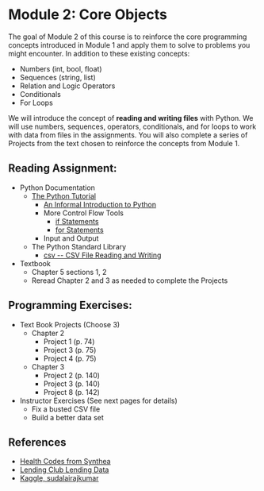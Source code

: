 # Module 2: Core Objects
The goal of Module 2 of this course is to reinforce the core programming concepts introduced in Module 1 and apply them to solve to problems you might encounter.
In addition to these existing concepts:

* Numbers (int, bool, float)
* Sequences (string, list)
* Relation and Logic Operators
* Conditionals
* For Loops

We will introduce the concept of **reading and writing files** with Python. We will use numbers, sequences, operators, conditionals, and for loops to work with data from files in the assignments. You will also complete a series of Projects from the text chosen to reinforce the concepts from Module 1.


## Reading Assignment:
* Python Documentation
  * [The Python Tutorial](https://docs.python.org/3/tutorial/index.html)
    * [An Informal Introduction to Python](https://docs.python.org/3/tutorial/introduction.html)
    * More Control Flow Tools
       * [if Statements](https://docs.python.org/3/tutorial/controlflow.html#if-statements)
       * [for Statements](https://docs.python.org/3/tutorial/controlflow.html#for-statements)
    * Input and Output
  * The Python Standard Library
    * [csv -- CSV File Reading and Writing](https://docs.python.org/3/library/csv.html?highlight=csv#module-csv)
* Textbook
  * Chapter 5 sections 1, 2
  * Reread Chapter 2 and 3 as needed to complete the Projects

## Programming Exercises:
* Text Book Projects (Choose 3)
  * Chapter 2
    * Project 1 (p. 74)
    * Project 3 (p. 75)
    * Project 4 (p. 75)
  * Chapter 3
    * Project 2 (p. 140)
    * Project 3 (p. 140)
    * Project 8 (p. 142)
* Instructor Exercises (See next pages for details)
  * Fix a busted CSV file
  * Build a better data set

## References
* [Health Codes from Synthea](https://github.com/synthetichealth/synthea/)
* [Lending Club Lending Data](https://www.lendingclub.com/info/download-data.action)
* [Kaggle, sudalairajkumar](https://kaggle.com/sudalairajkumar/cryptocurrencypricehistory/data)
